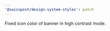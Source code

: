 ```yaml
---
'@swisspost/design-system-styles': patch
---
```


Fixed icon color of banner in high contrast mode.
